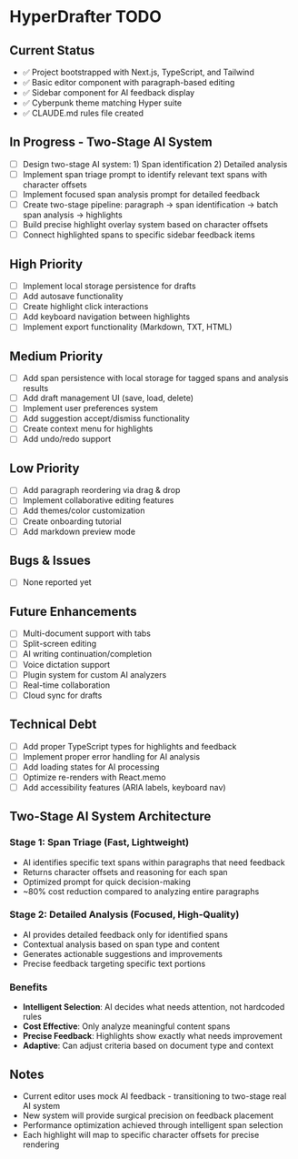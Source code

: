 # HyperDrafter TODO

## Current Status
- ✅ Project bootstrapped with Next.js, TypeScript, and Tailwind
- ✅ Basic editor component with paragraph-based editing
- ✅ Sidebar component for AI feedback display
- ✅ Cyberpunk theme matching Hyper suite
- ✅ CLAUDE.md rules file created

## In Progress - Two-Stage AI System
- [ ] Design two-stage AI system: 1) Span identification 2) Detailed analysis
- [ ] Implement span triage prompt to identify relevant text spans with character offsets
- [ ] Implement focused span analysis prompt for detailed feedback
- [ ] Create two-stage pipeline: paragraph → span identification → batch span analysis → highlights
- [ ] Build precise highlight overlay system based on character offsets
- [ ] Connect highlighted spans to specific sidebar feedback items

## High Priority
- [ ] Implement local storage persistence for drafts
- [ ] Add autosave functionality
- [ ] Create highlight click interactions
- [ ] Add keyboard navigation between highlights
- [ ] Implement export functionality (Markdown, TXT, HTML)

## Medium Priority  
- [ ] Add span persistence with local storage for tagged spans and analysis results
- [ ] Add draft management UI (save, load, delete)
- [ ] Implement user preferences system
- [ ] Add suggestion accept/dismiss functionality
- [ ] Create context menu for highlights
- [ ] Add undo/redo support

## Low Priority
- [ ] Add paragraph reordering via drag & drop
- [ ] Implement collaborative editing features
- [ ] Add themes/color customization
- [ ] Create onboarding tutorial
- [ ] Add markdown preview mode

## Bugs & Issues
- [ ] None reported yet

## Future Enhancements
- [ ] Multi-document support with tabs
- [ ] Split-screen editing
- [ ] AI writing continuation/completion
- [ ] Voice dictation support
- [ ] Plugin system for custom AI analyzers
- [ ] Real-time collaboration
- [ ] Cloud sync for drafts

## Technical Debt
- [ ] Add proper TypeScript types for highlights and feedback
- [ ] Implement proper error handling for AI analysis
- [ ] Add loading states for AI processing
- [ ] Optimize re-renders with React.memo
- [ ] Add accessibility features (ARIA labels, keyboard nav)

## Two-Stage AI System Architecture

### Stage 1: Span Triage (Fast, Lightweight)
- AI identifies specific text spans within paragraphs that need feedback
- Returns character offsets and reasoning for each span
- Optimized prompt for quick decision-making
- ~80% cost reduction compared to analyzing entire paragraphs

### Stage 2: Detailed Analysis (Focused, High-Quality) 
- AI provides detailed feedback only for identified spans
- Contextual analysis based on span type and content
- Generates actionable suggestions and improvements
- Precise feedback targeting specific text portions

### Benefits
- **Intelligent Selection**: AI decides what needs attention, not hardcoded rules
- **Cost Effective**: Only analyze meaningful content spans
- **Precise Feedback**: Highlights show exactly what needs improvement
- **Adaptive**: Can adjust criteria based on document type and context

## Notes
- Current editor uses mock AI feedback - transitioning to two-stage real AI system
- New system will provide surgical precision on feedback placement
- Performance optimization achieved through intelligent span selection
- Each highlight will map to specific character offsets for precise rendering